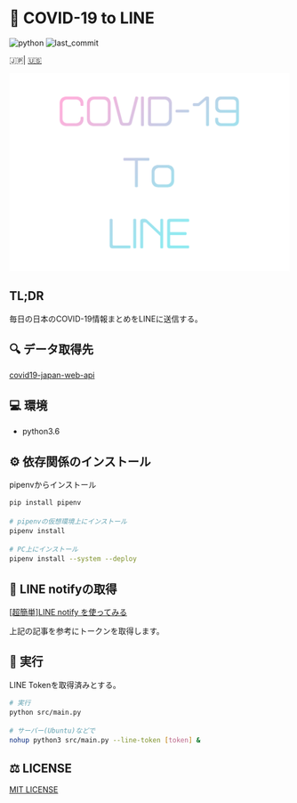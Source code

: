 # 🦠 COVID-19 to LINE

![python](https://img.shields.io/github/pipenv/locked/python-version/yuto51942/COVID-19-notice)
![last_commit](https://img.shields.io/github/last-commit/yuto51942/COVID-19-notice)

🇯🇵| [🇺🇸](doc/README_en.md)

![title](doc/title.png)

## TL;DR

毎日の日本のCOVID-19情報まとめをLINEに送信する。

## 🔍 データ取得先

[covid19-japan-web-api](https://github.com/ryo-ma/covid19-japan-web-api)

## 💻 環境

- python3.6

## ⚙ 依存関係のインストール

pipenvからインストール

```bash
pip install pipenv

# pipenvの仮想環境上にインストール
pipenv install

# PC上にインストール
pipenv install --system --deploy
```

## 🔐 LINE notifyの取得

[\[超簡単\]LINE notify を使ってみる](https://qiita.com/iitenkida7/items/576a8226ba6584864d95)

上記の記事を参考にトークンを取得します。

## 🚀 実行

LINE Tokenを取得済みとする。

```bash
# 実行
python src/main.py

# サーバー(Ubuntu)などで
nohup python3 src/main.py --line-token [token] &
```

## ⚖️ LICENSE

[MIT LICENSE](LICENSE)
